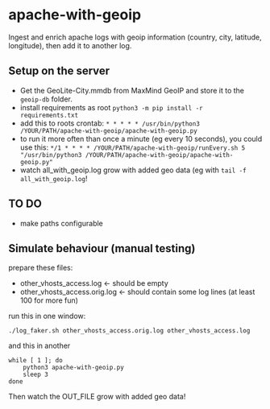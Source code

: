 # apache-with-geoip
Ingest and enrich apache logs with geoip information (country, city, latitude, longitude), then add it to another log.

## Setup on the server
- Get the GeoLite-City.mmdb from MaxMind GeoIP and store it to the `geoip-db` folder.
- install requirements as root `python3 -m pip install -r requirements.txt`
- add this to roots crontab: `* * * * * /usr/bin/python3 /YOUR/PATH/apache-with-geoip/apache-with-geoip.py`
- to run it more often than once a minute (eg every 10 seconds), you could use this: `*/1 * * * * /YOUR/PATH/apache-with-geoip/runEvery.sh 5 "/usr/bin/python3 /YOUR/PATH/apache-with-geoip/apache-with-geoip.py"`
- watch all_with_geoip.log grow with added geo data (eg with `tail -f all_with_geoip.log`!

## TO DO
- make paths configurable

## Simulate behaviour (manual testing)
prepare these files:
- other_vhosts_access.log <- should be empty
- other_vhosts_access.orig.log <- should contain some log lines (at least 100 for more fun)

run this in one window:

	./log_faker.sh other_vhosts_access.orig.log other_vhosts_access.log

and this in another

	while [ 1 ]; do
        python3 apache-with-geoip.py
	    sleep 3
	done

Then watch the OUT_FILE grow with added geo data!

